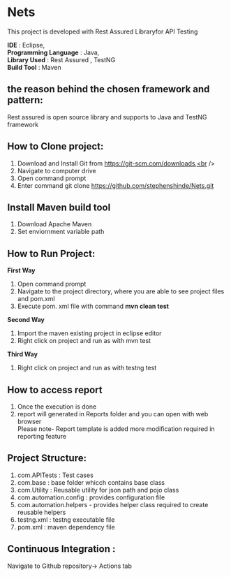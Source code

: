 # Nets
This project is developed with Rest Assured Libraryfor API Testing

**IDE** : Eclipse,<br />
**Programming Language** : Java,<br />
**Library Used** : Rest Assured , TestNG<br />
**Build Tool** : Maven<br />

## the reason behind the chosen framework and pattern:
Rest assured is open source library and supports to Java and TestNG framework


## How to Clone project:
1. Download and Install Git from https://git-scm.com/downloads,<br />
2. Navigate to computer drive<br />
3. Open command prompt<br />
3. Enter command git clone https://github.com/stephenshinde/Nets.git<br />

## Install Maven build tool
1. Download Apache Maven<br />
2. Set enviornment variable path<br />

## How to Run Project:
**First Way**
1. Open command prompt <br />
2. Navigate to the project directory, where you are able to see project files and pom.xml<br />
3. Execute pom. xml file with command **mvn clean test** <br />

**Second Way**
1. Import the maven existing project in eclipse editor<br />
2. Right click on project and run as with mvn test<br />

**Third Way**
1. Right click on project and run as with testng test<br />


## How to access report
1. Once the execution is done<br />
2. report will generated in Reports folder and you can open with web browser<br />
Please note- Report template is added more modification required in reporting feature



## Project Structure:

1. com.APITests : Test cases<br />
2. com.base : base folder whicch contains base class<br />
3. com.Utility : Reusable utility for json path and pojo class<br />
4. com.automation.config : provides configuration file<br />
5. com.automation.helpers - provides helper class required to create reusable helpers<br />
6. testng.xml : testng executable file<br />
7. pom.xml : maven dependency file <br />

## Continuous Integration :
Navigate to Github repository-> Actions tab
